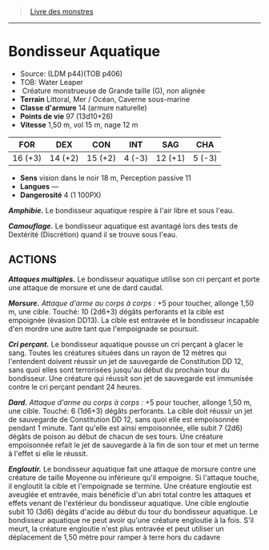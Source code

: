 ﻿> [Livre des monstres](tome_of_beasts.md)

---

# Bondisseur Aquatique

- Source: (LDM p44)(TOB p406)
- TOB: Water Leaper
-  Créature monstrueuse de Grande taille (G), non alignée
- **Terrain** Littoral, Mer / Océan, Caverne sous-marine
- **Classe d'armure** 14 (armure naturelle)
- **Points de vie** 97 (13d10+26)
- **Vitesse** 1,50 m, vol 15 m, nage 12 m

|FOR|DEX|CON|INT|SAG|CHA|
|---|---|---|---|---|---|
|16 (+3)|14 (+2)|15 (+2)|4 (-3)|12 (+1)|5 (-3)|

- **Sens** vision dans le noir 18 m, Perception passive 11
- **Langues** —
- **Dangerosité** 4 (1 100PX)

**_Amphibie._** Le bondisseur aquatique respire à l'air libre et sous l'eau.

**_Camouflage._** Le bondisseur aquatique est avantagé lors des tests de Dextérité (Discrétion) quand il se trouve sous l'eau.

## ACTIONS

**_Attaques multiples._** Le bondisseur aquatique utilise son cri perçant et porte une attaque de morsure et une de dard caudal.

**_Morsure._** _Attaque d'arme au corps à corps :_ +5 pour toucher, allonge 1,50 m, une cible. Touché: 10 (2d6+3) dégâts perforants et la cible est empoignée (évasion DD13). La cible est entravée et le bondisseur incapable d'en mordre une autre tant que l'empoignade se poursuit.

**_Cri perçant._** Le bondisseur aquatique pousse un cri perçant à glacer le sang. Toutes les créatures situées dans un rayon de 12 mètres qui l'entendent doivent réussir un jet de sauvegarde de Constitution DD 12, sans quoi elles sont terrorisées jusqu'au début du prochain tour du bondisseur. Une créature qui réussit son jet de sauvegarde est immunisée contre le cri perçant pendant 24 heures.

**_Dard._** _Attaque d'arme au corps à corps :_ +5 pour toucher, allonge 1,50 m, une cible. Touché: 6 (1d6+3) dégâts perforants. La cible doit réussir un jet de sauvegarde de Constitution DD 12, sans quoi elle est empoisonnée pendant 1 minute. Tant qu'elle est ainsi empoisonnée, elle subit 7 (2d6) dégâts de poison au début de chacun de ses tours. Une créature empoisonnée refait le jet de sauvegarde à la fin de son tour et met un terme à l'effet si elle le réussit.

**_Engloutir._** Le bondisseur aquatique fait une attaque de morsure contre une créature de taille Moyenne ou inférieure qu'il empoigne. Si l'attaque touche, il engloutit la cible et l'empoignade se termine. Une créature engloutie est aveuglée et entravée, mais bénéficie d'un abri total contre les attaques et effets venant de l'extérieur du bondisseur aquatique. Une cible engloutie subit 10 (3d6) dégâts d'acide au début du tour du bondisseur aquatique. Le bondisseur aquatique ne peut avoir qu'une créature engloutie à la fois. S'il meurt, la créature engloutie n'est plus entravée et peut utiliser un déplacement de 1,50 mètre pour ramper à terre hors du cadavre

